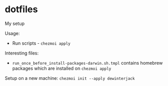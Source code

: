 # dotfiles
My setup

Usage:

* Run scripts - `chezmoi apply`

Interesting files:

* `run_once_before_install-packages-darwin.sh.tmpl` contains homebrew packages which are installed on `chezmoi apply`

Setup on a new machine:
`chezmoi init --apply dewinterjack`
